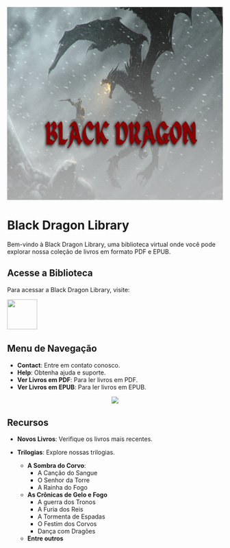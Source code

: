 <img src="https://github.com/cvinicius369/BlackDragon/blob/main/BLACK.png?raw=true" width="1500" height="450"/>

# Black Dragon Library

Bem-vindo à Black Dragon Library, uma biblioteca virtual onde você pode explorar nossa coleção de livros em formato PDF e EPUB.

## Acesse a Biblioteca
Para acessar a Black Dragon Library, visite:

<a href="https://cvinicius369.github.io/BlackDragon/"><img src="https://cvinicius369.github.io/BlackDragon/images/iconaba.jpg" width="70" height="70"/></a>

## Menu de Navegação
- **Contact**: Entre em contato conosco.
- **Help**: Obtenha ajuda e suporte.
- **Ver Livros em PDF**: Para ler livros em PDF.
- **Ver Livros em EPUB**: Para ler livros em EPUB.

<div align=center><img src="https://github.com/cvinicius369/BlackDragon/assets/137227050/25593173-da19-4e15-82ad-af2dda1a4e35"></div>


## Recursos

- **Novos Livros**: Verifique os livros mais recentes.

- **Trilogias**: Explore nossas trilogias.
  - **A Sombra do Corvo**:
    - A Canção do Sangue
    - O Senhor da Torre
    - A Rainha do Fogo
  - **As Crônicas de Gelo e Fogo**
    - A guerra dos Tronos
    - A Furia dos Reis
    - A Tormenta de Espadas
    - O Festim dos Corvos
    - Dança com Dragões
  - **Entre outros**
